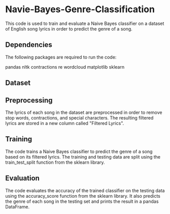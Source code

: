# Navie-Bayes-Genre-Classification

This code is used to train and evaluate a Naive Bayes classifier on a dataset of English song lyrics in order to predict the genre of a song.

## Dependencies
The following packages are required to run the code:

pandas
nltk
contractions
re
wordcloud
matplotlib
sklearn

## Dataset


## Preprocessing
The lyrics of each song in the dataset are preprocessed in order to remove stop words, contractions, and special characters. The resulting filtered lyrics are stored in a new column called "Filtered Lyrics".

## Training
The code trains a Naive Bayes classifier to predict the genre of a song based on its filtered lyrics. The training and testing data are split using the train_test_split function from the sklearn library.

## Evaluation
The code evaluates the accuracy of the trained classifier on the testing data using the accuracy_score function from the sklearn library. It also predicts the genre of each song in the testing set and prints the result in a pandas DataFrame.
